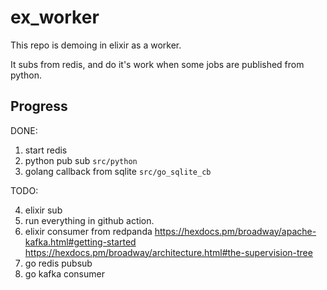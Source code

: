 # ex_worker

This repo is demoing in elixir as a worker.

It subs from redis, and do it's work when some jobs are published from python.


## Progress

DONE:

1. start redis
2. python pub sub `src/python`
7. golang callback from sqlite `src/go_sqlite_cb`

TODO:

4. elixir sub 
5. run everything in github action.
6. elixir consumer from redpanda https://hexdocs.pm/broadway/apache-kafka.html#getting-started https://hexdocs.pm/broadway/architecture.html#the-supervision-tree
8. go redis pubsub
9. go kafka consumer
